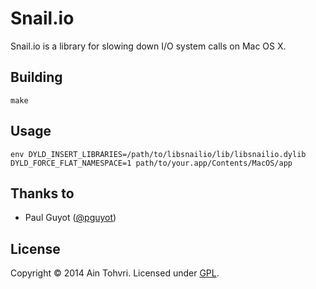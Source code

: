 # Snail.io

Snail.io is a library for slowing down I/O system calls on Mac OS X.

## Building
`make`

## Usage
```
env DYLD_INSERT_LIBRARIES=/path/to/libsnailio/lib/libsnailio.dylib DYLD_FORCE_FLAT_NAMESPACE=1 path/to/your.app/Contents/MacOS/app
```

## Thanks to
- Paul Guyot ([@pguyot](https://github.com/pguyot))

## License
Copyright © 2014 Ain Tohvri. Licensed under [GPL](LICENSE).